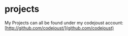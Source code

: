 projects
========

My Projects can all be found under my codejoust account: [http://github.com/codejoust/](github.com/codejoust)
